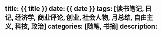 title: {{ title }}
date: {{ date }}
tags: [读书笔记, 日记, 经济学, 商业评论, 创业, 社会人物, 月总结, 自由主义, 科技, 政治]
categories: [随笔, 书摘]
description: 
---

[^1]: